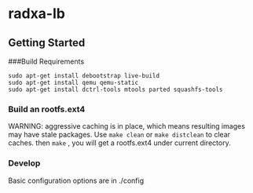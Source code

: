 radxa-lb
========

Getting Started
---------------

###Build Requirements

    sudo apt-get install debootstrap live-build
    sudo apt-get install qemu qemu-static
    sudo apt-get install dctrl-tools mtools parted squashfs-tools

### Build an rootfs.ext4

WARNING: aggressive caching is in place, which means resulting images may have 
stale packages. Use `make clean` or `make distclean` to clear caches. then `make`
, you will get a rootfs.ext4 under current directory.

### Develop
Basic configuration options are in ./config
